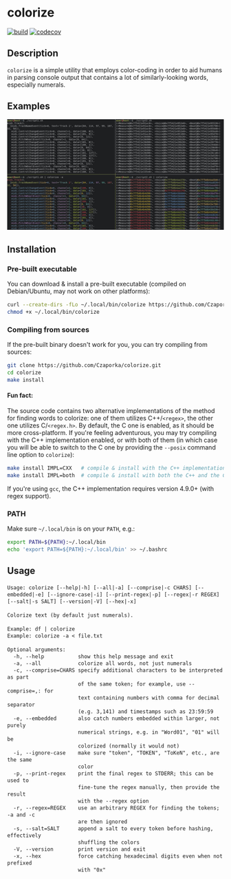 # colorize
[![build](https://github.com/Czaporka/colorize/workflows/build/badge.svg)](https://github.com/Czaporka/colorize/actions)
[![codecov](https://codecov.io/gh/Czaporka/colorize/branch/master/graph/badge.svg)](https://codecov.io/gh/Czaporka/colorize)

## Description
`colorize` is a simple utility that employs color-coding in order to aid humans in parsing console output that contains a lot of similarly-looking words, especially numerals.

## Examples
![](docs/examples.jpeg)

## Installation
### Pre-built executable
You can download & install a pre-built executable (compiled on Debian/Ubuntu, may not work on other platforms):
```bash
curl --create-dirs -fLo ~/.local/bin/colorize https://github.com/Czaporka/colorize/releases/download/v1.5.0/colorize
chmod +x ~/.local/bin/colorize
```
### Compiling from sources
If the pre-built binary doesn't work for you, you can try compiling from sources:
```bash
git clone https://github.com/Czaporka/colorize.git
cd colorize
make install
```
#### Fun fact:
The source code contains two alternative implementations of the method
for finding words to colorize: one of them utilizes C++/`<regex>`, the
other one utilizes C/`<regex.h>`. By default, the C one is enabled, as
it should be more cross-platform. If you're feeling adventurous, you
may try compiling with the C++ implementation enabled, or with both of
them (in which case you will be able to switch to the C one by providing the
`--posix` command line option to `colorize`):
```bash
make install IMPL=CXX   # compile & install with the C++ implementation enabled
make install IMPL=both  # compile & install with both the C++ and the C implementations enabled
```
If you're using `gcc`, the C++ implementation requires version 4.9.0+ (with regex support).
### PATH
Make sure `~/.local/bin` is on your `PATH`, e.g.:
```bash
export PATH=${PATH}:~/.local/bin
echo 'export PATH=${PATH}:~/.local/bin' >> ~/.bashrc
```

## Usage
```
Usage: colorize [--help|-h] [--all|-a] [--comprise|-c CHARS] [--embedded|-e] [--ignore-case|-i] [--print-regex|-p] [--regex|-r REGEX] [--salt|-s SALT] [--version|-V] [--hex|-x]

Colorize text (by default just numerals).

Example: df | colorize
Example: colorize -a < file.txt

Optional arguments:
  -h, --help           show this help message and exit
  -a, --all            colorize all words, not just numerals
  -c, --comprise=CHARS specify additional characters to be interpreted as part
                       of the same token; for example, use --comprise=,: for
                       text containing numbers with comma for decimal separator
                       (e.g. 3,141) and timestamps such as 23:59:59
  -e, --embedded       also catch numbers embedded within larger, not purely
                       numerical strings, e.g. in "Word01", "01" will be
                       colorized (normally it would not)
  -i, --ignore-case    make sure "token", "TOKEN", "ToKeN", etc., are the same
                       color
  -p, --print-regex    print the final regex to STDERR; this can be used to
                       fine-tune the regex manually, then provide the result
                       with the --regex option
  -r, --regex=REGEX    use an arbitrary REGEX for finding the tokens; -a and -c
                       are then ignored
  -s, --salt=SALT      append a salt to every token before hashing, effectively
                       shuffling the colors
  -V, --version        print version and exit
  -x, --hex            force catching hexadecimal digits even when not prefixed
                       with "0x"
```
